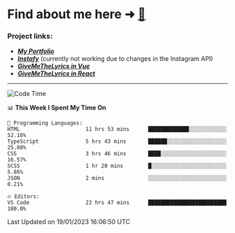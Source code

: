 # Find about me here ➜ [🧑](https://pauabella.dev)

### Project links:
- ***[My Portfolio](https://pauabella.dev)***
- ***[Instafy](https://instafy.me)*** (currently not working due to changes in the Instagram API)
- ***[GiveMeTheLyrics in Vue](https://lyrics.pauabella.dev)***
- ***[GiveMeTheLyrics in React](https://pauabella.dev/GiveMeTheLyrics)***

---
<!--START_SECTION:waka-->
![Code Time](http://img.shields.io/badge/Code%20Time-1%2C799%20hrs%2056%20mins-blue)

📊 **This Week I Spent My Time On** 

```text
💬 Programming Languages: 
HTML                     11 hrs 53 mins      █████████████░░░░░░░░░░░░   52.16% 
TypeScript               5 hrs 43 mins       ██████░░░░░░░░░░░░░░░░░░░   25.08% 
CSS                      3 hrs 46 mins       ████░░░░░░░░░░░░░░░░░░░░░   16.57% 
SCSS                     1 hr 20 mins        █░░░░░░░░░░░░░░░░░░░░░░░░   5.86% 
JSON                     2 mins              ░░░░░░░░░░░░░░░░░░░░░░░░░   0.21%

🔥 Editors: 
VS Code                  22 hrs 47 mins      █████████████████████████   100.0%

```


 Last Updated on 19/01/2023 16:06:50 UTC
<!--END_SECTION:waka-->
